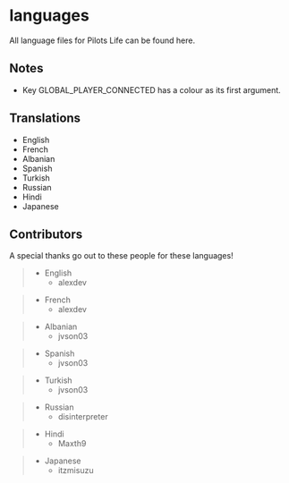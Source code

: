 # languages
All language files for Pilots Life can be found here.

## Notes
* Key GLOBAL_PLAYER_CONNECTED has a colour as its first argument.

## Translations
- English
- French
- Albanian
- Spanish
- Turkish
- Russian
- Hindi
- Japanese

## Contributors
A special thanks go out to these people for these languages!

> - English
>	- alexdev

> - French
>	- alexdev

> - Albanian
>   - jvson03

> - Spanish
>   - jvson03

> - Turkish
>   - jvson03

> - Russian
>   - disinterpreter

> - Hindi
>   - Maxth9

> - Japanese
>   - itzmisuzu
